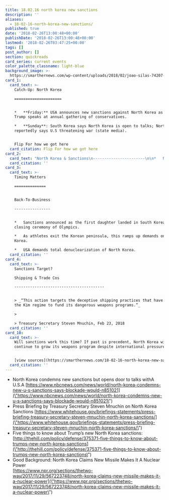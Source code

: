```yaml
---
title: 18.02.16 north korea new sanctions
description: ''
aliases:
  - 18-02-16-north-korea-new-sanctions/
published: true
date: '2018-02-26T13:00:48+00:00'
publishDate: '2018-02-26T13:00:48+00:00'
lastmod: '2018-02-26T03:47:25+00:00'
tags: []
post_author: []
section: quickreads
card_series: current events
color_palette_classname: light-blue
background_image: >-
  https://smarthernews.com/wp-content/uploads/2018/02/joao-silas-74207-unsplash-360x360.jpg
card_1:
  card_text: >-
    Catch-Up: North Korea

    =====================


    *   **Friday:** USA announces new sanctions against North Korea as President
    Trump speaks at annual gathering of conservatives.

    *   **Sunday**: South Korea says North Korea is open to talks; North Korea
    reportedly says U.S threatening war (state media).


    Flip For how we got here
  card_citation: Flip For how we got here
card_2:
  card_text: "North Korea & Sanctions\n-----------------------\n\n*   North Korea has nuclear weapons, & reportedly the technology to deliver them to Americaa\x19s mainland.\n*   Sanctions used in the past by both Republicans & Democrats to deter North Korea. It hasn’t worked.\n*   Trump administration calls latest round a\x1Clargest sanctions evera\x1D – some debate this description."
  card_citation: ''
card_3:
  card_text: >-
    Timing Matters

    ==============


    Back-To-Business

    ----------------


    *   Sanctions announced as the first daughter landed in South Korea for
    closing ceremony of Olympics.

    *   As athletes exit the Korean peninsula, this ramps up demands on North
    Korea.

    *   USA demands total denuclearization of North Korea.
  card_citation: ''
card_4:
  card_text: >-
    Sanctions Target?  

    Shipping & Trade Cos

    ----------------------------------------


    > _“This action targets the deceptive shipping practices that have enabled
    the Kim regime to fund its dangerous weapons programs.”_

    > 

    > Treasury Secretary Steven Mnuchin, Feb 23, 2018
  card_citation: ''
card_10:
  card_text: >-
    Will sanctions work this time? If past is precedent, North Korea will
    continue to grow its weapons program despite international pressure.


    [view sources](https://smarthernews.com/18-02-16-north-korea-new-sanctions/)
  card_citation: ''
---
```

*   North Korea condemns new sanctions but opens door to talks withA U.S.A [https://www.nbcnews.com/news/world/north-korea-condemns-new-u-s-sanctions-says-blockade-would-n851021](\"https://www.nbcnews.com/news/world/north-korea-condemns-new-u-s-sanctions-says-blockade-would-n851021\")
*   Press Briefing by Treasury Secretary Steven Mnuchin on North Korea Sanctions [https://www.whitehouse.gov/briefings-statements/press-briefing-treasury-secretary-steven-mnuchin-north-korea-sanctions/](\"https://www.whitehouse.gov/briefings-statements/press-briefing-treasury-secretary-steven-mnuchin-north-korea-sanctions/\")
*   Five things to know about Trump’s new North Korea sanctions: [http://thehill.com/policy/defense/375371-five-things-to-know-about-trumps-new-north-korea-sanctions](\"http://thehill.com/policy/defense/375371-five-things-to-know-about-trumps-new-north-korea-sanctions\")
*   Good Background: North Korea Claims New Missile Makes It A Nuclear Power  
    [https://www.npr.org/sections/thetwo-way/2017/11/29/567223748/north-korea-claims-new-missile-makes-it-a-nuclear-power](\"https://www.npr.org/sections/thetwo-way/2017/11/29/567223748/north-korea-claims-new-missile-makes-it-a-nuclear-power\")